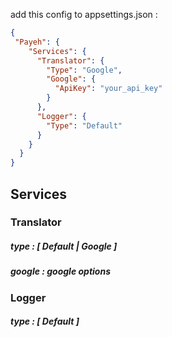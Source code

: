 add this config to appsettings.json : 
``` Json
{
 "Payeh": {
    "Services": {
      "Translator": {
        "Type": "Google", 
        "Google": {
          "ApiKey": "your_api_key"
        }
      },
      "Logger": {
        "Type": "Default" 
      }
    }
  }
}

```
## Services

### Translator
##### type : [ Default | Google ]
##### google : google options

### Logger
##### type : [ Default ] 
